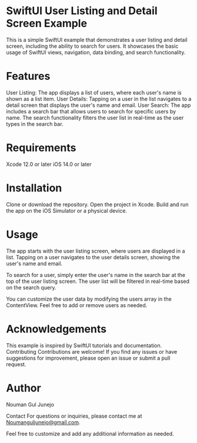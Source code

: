 # SwiftUI User Listing and Detail Screen Example
This is a simple SwiftUI example that demonstrates a user listing and detail screen, including the ability to search for users. It showcases the basic usage of SwiftUI views, navigation, data binding, and search functionality.

# Features
User Listing: The app displays a list of users, where each user's name is shown as a list item.
User Details: Tapping on a user in the list navigates to a detail screen that displays the user's name and email.
User Search: The app includes a search bar that allows users to search for specific users by name. The search functionality filters the user list in real-time as the user types in the search bar.

<!-- # Screenshots

<table>
    <th>Dark Mode</th>
    <th>Light Mode</th>
  </thead>
  <tbody>
    <tr>
      <td>
        <img src="https://github.com/Nomi-ngj/SwiftUIExample/assets/17121200/a4e8cd7d-c4e7-4d05-9fde-29f025d217de">
      </td>
      <td>
        <img src="https://github.com/tomayac/dark-mode-screenshot/blob/cabecd90eee5299e10089311cba61f70694f00d3/screenshot-light.png?raw=true">
      </td>
    </tr>
    <tr>
      <td>
        <code>screenshot-dark.png</code>
      </td>
      <td>
        <code>screenshot-light.png</code>
      </td>
    </tr>
  </tbody>
</table> -->

# Requirements
Xcode 12.0 or later
iOS 14.0 or later

# Installation
Clone or download the repository.
Open the project in Xcode.
Build and run the app on the iOS Simulator or a physical device.

# Usage
The app starts with the user listing screen, where users are displayed in a list. Tapping on a user navigates to the user details screen, showing the user's name and email.

To search for a user, simply enter the user's name in the search bar at the top of the user listing screen. The user list will be filtered in real-time based on the search query.

You can customize the user data by modifying the users array in the ContentView. Feel free to add or remove users as needed.

# Acknowledgements
This example is inspired by SwiftUI tutorials and documentation.
Contributing
Contributions are welcome! If you find any issues or have suggestions for improvement, please open an issue or submit a pull request.

# Author
Nouman Gul Junejo

Contact
For questions or inquiries, please contact me at Noumanguljunejo@gmail.com.

Feel free to customize and add any additional information as needed.
